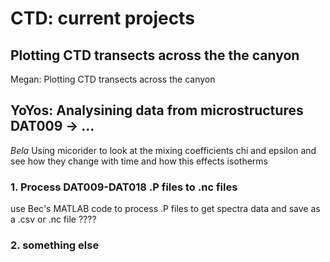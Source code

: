# CTD: current projects

## Plotting CTD transects across the the canyon

Megan: Plotting CTD transects across the canyon

## YoYos: Analysining data from microstructures DAT009 -> ...
_Bela_
Using micorider to look at the mixing coefficients chi and epsilon and see how they change with time and how this effects isotherms

### 1. Process DAT009-DAT018 .P files to .nc files 
use Bec's MATLAB code to process .P files to get spectra data and save as a .csv or .nc file ????

### 2. something else





